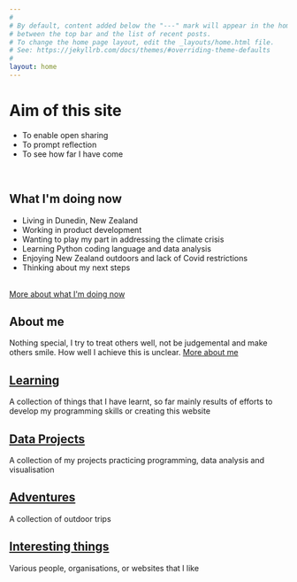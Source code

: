 ```yaml
---
#
# By default, content added below the "---" mark will appear in the home page
# between the top bar and the list of recent posts.
# To change the home page layout, edit the _layouts/home.html file.
# See: https://jekyllrb.com/docs/themes/#overriding-theme-defaults
#
layout: home
---
```


# Aim of this site
* To enable open sharing
* To prompt reflection
* To see how far I have come 
<br>

## What I'm doing now
* Living in Dunedin, New Zealand
* Working in product development
* Wanting to play my part in addressing the climate crisis
* Learning Python coding language and data analysis
* Enjoying New Zealand outdoors and lack of Covid restrictions
* Thinking about my next steps
<br>
<a href = "what-im-doing-now.html"> More about what I'm doing now</a> 
<br>

## About me
Nothing special, I try to treat others well, not be judgemental and make others smile. How well I achieve this is unclear. <a href = "about-me.html"> More about me</a>
<br>

## <a href = "learning/learning.html"> Learning</a>
A collection of things that I have learnt, so far mainly results of efforts to develop my programming skills or creating this website
<br>

## <a href = "data-projects/data-projects.html"> Data Projects</a>
A collection of my projects practicing programming, data analysis and visualisation
<br>

## <a href = "adventures/adventures.html"> Adventures</a>
A collection of outdoor trips
<br>

## <a href = "interesting-things.html"> Interesting things</a>
Various people, organisations, or websites that I like